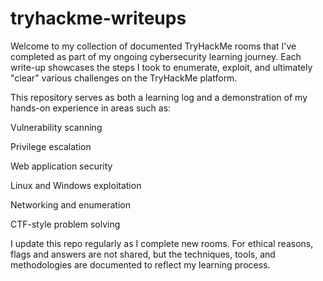 # tryhackme-writeups

Welcome to my collection of documented TryHackMe rooms that I've completed as part of my ongoing cybersecurity learning journey. Each write-up showcases the steps I took to enumerate, exploit, and ultimately "clear" various challenges on the TryHackMe platform.

This repository serves as both a learning log and a demonstration of my hands-on experience in areas such as:

Vulnerability scanning

Privilege escalation

Web application security

Linux and Windows exploitation

Networking and enumeration

CTF-style problem solving

I update this repo regularly as I complete new rooms. For ethical reasons, flags and answers are not shared, but the techniques, tools, and methodologies are documented to reflect my learning process.



